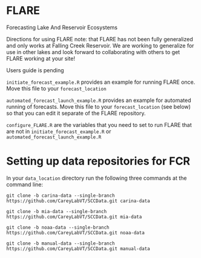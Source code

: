 # FLARE
Forecasting Lake And Reservoir Ecosystems

Directions for using FLARE
note: that FLARE has not been fully generalized and only works at Falling Creek Reservoir.  We are working to generalize for use in other lakes and look forward to collaborating with others to get FLARE working at your site!

Users guide is pending

`initiate_forecast_example.R` provides an example for running FLARE once. Move this file to your `forecast_location`

`automated_forecast_launch_example.R` provides an example for automated running of forecasts.  Move this file to your `forecast_location` (see below) so that you can edit it separate of the FLARE repository.  

`configure_FLARE.R` are the variables that you need to set to run FLARE that are not in `initiate_forecast_example.R` or `automated_forecast_launch_example.R`

# Setting up data repositories for FCR

In your `data_location` directory run the following three commands at the command line:

`git clone -b carina-data --single-branch https://github.com/CareyLabVT/SCCData.git carina-data`

`git clone -b mia-data --single-branch https://github.com/CareyLabVT/SCCData.git mia-data`

`git clone -b noaa-data --single-branch https://github.com/CareyLabVT/SCCData.git noaa-data`

`git clone -b manual-data --single-branch https://github.com/CareyLabVT/SCCData.git manual-data`



